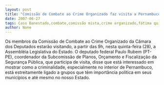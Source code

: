 ```yaml
---
layout: post
title: "Comissão de Combate ao Crime Organizado faz visita a Pernambuco nesta quinta-feira"
date: 2007-06-27
tags: Caso Banestado,combate,comissão mista,crime organizado,fátima quintas,feira,pernambuco,visita
author: None
---
```

Os membros da Comiss&atilde;o de Combate ao Crime Organizado da C&acirc;mara dos Deputados estar&atilde;o visitando, a partir das 9h, nesta quinta-feira (28), a Assembl&eacute;ia Legislativa do Estado. 
O deputado federal Paulo Rubem (PT-PE), coordenador da Subcomiss&atilde;o de Planos, Or&ccedil;amento e Fiscaliza&ccedil;&atilde;o da Seguran&ccedil;a P&uacute;blica, que participa de visita, disse que est&aacute; interessado em mostrar como a criminalidade, especialmente no interior de Pernambuco, est&aacute; estreitamente ligado a grupos que t&ecirc;m import&acirc;ncia pol&iacute;tica em seus munic&iacute;pios e at&eacute; mesmo no nosso Estado. 